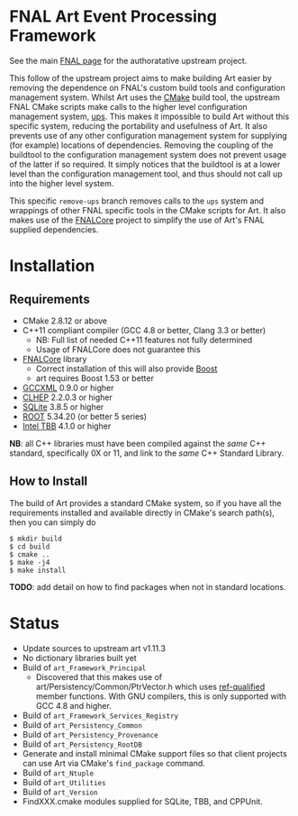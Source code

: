 FNAL Art Event Processing Framework
===================================
See the main [FNAL page](https://cdcvs.fnal.gov/redmine/projects/art) for
the authoratative upstream project.

This follow of the upstream project aims to make building Art easier
by removing the dependence on FNAL's custom build tools and configuration
management system. Whilst Art uses the [CMake](http://www.cmake.org)
build tool, the upstream FNAL CMake scripts make calls to the higher level
configuration management system, [ups](https://cdcvs.fnal.gov/redmine/projects/ups). This makes it impossible to build Art without this specific system,
reducing the portability and usefulness of Art. It also prevents use
of any other configuration management system for supplying (for example)
locations of dependencies. Removing the coupling of the buildtool to the
configuration management system does not prevent usage of the latter if
so required. It simply notices that the buildtool is at a lower level than
the configuration management tool, and thus should not call up into the
higher level system.

This specific `remove-ups` branch removes calls to the `ups` system and
wrappings of other FNAL specific tools in the CMake scripts for Art.
It also makes use of the [FNALCore](https://github.com/LBNE/FNALCore)
project to simplify the use of Art's FNAL supplied dependencies.

Installation
============
Requirements
------------
- CMake 2.8.12 or above
- C++11 compliant compiler (GCC 4.8 or better, Clang 3.3 or better)
  - NB: Full list of needed C++11 features not fully determined
  - Usage of FNALCore does not guarantee this
- [FNALCore](https://github.com/LBNE/FNALCore) library
  - Correct installation of this will also provide [Boost](http://www.boost.org)
  - art requires Boost 1.53 or better
- [GCCXML](http://gccxml.github.io/HTML/Index.html) 0.9.0 or higher
- [CLHEP](http://proj-clhep.web.cern.ch/proj-clhep/) 2.2.0.3 or higher
- [SQLite](http://www.sqlite.org/) 3.8.5 or higher
- [ROOT](http://root.cern.ch) 5.34.20 (or better 5 series)
- [Intel TBB](https://www.threadingbuildingblocks.org/) 4.1.0 or higher

**NB**: all C++ libraries must have been compiled against the *same*
C++ standard, specifically 0X or 11, and link to the *same* C++ Standard
Library.

How to Install
--------------
The build of Art provides a standard CMake system, so if you
have all the requirements installed and available directly in CMake's
search path(s), then you can simply do

```
$ mkdir build
$ cd build
$ cmake ..
$ make -j4
$ make install
```

**TODO**: add detail on how to find packages when not in standard locations.


Status
======
- Update sources to upstream art v1.11.3
- No dictionary libraries built yet
- Build of `art_Framework_Principal`
  - Discovered that this makes use of art/Persistency/Common/PtrVector.h
    which uses [ref-qualified](http://en.cppreference.com/w/cpp/language/member_functions) member functions. With GNU compilers, this is only
    supported with GCC 4.8 and higher.
- Build of `art_Framework_Services_Registry`
- Build of `art_Persistency_Common`
- Build of `art_Persistency_Provenance`
- Build of `art_Persistency_RootDB`
- Generate and install minimal CMake support files so that client projects
  can use Art via CMake's `find_package` command.
- Build of `art_Ntuple`
- Build of `art_Utilities`
- Build of `art_Version`
- FindXXX.cmake modules supplied for SQLite, TBB, and CPPUnit.

